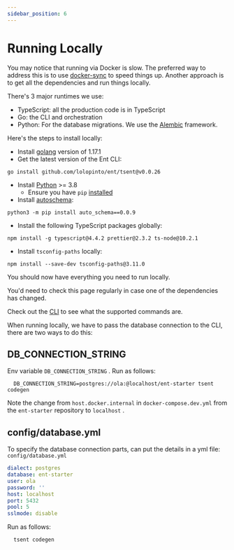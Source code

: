 ```yaml
---
sidebar_position: 6
---
```


# Running Locally

You may notice that running via Docker is slow. The preferred way to address this is to use [docker-sync](/docs/advanced-topics/docker-sync) to speed things up. Another approach is to get all the dependencies and run things locally.

There's 3 major runtimes we use:

* TypeScript: all the production code is in TypeScript
* Go: the CLI and orchestration
* Python: For the database migrations. We use the [Alembic](https://alembic.sqlalchemy.org/en/latest/) framework.

Here's the steps to install locally:

* Install [golang](https://golang.org/doc/install#download) version of 1.17.1
* Get the latest version of the Ent CLI:

```shell
go install github.com/lolopinto/ent/tsent@v0.0.26
```

* Install [Python](https://www.python.org/downloads/) >= 3.8
  + Ensure you have `pip` [installed](https://pip.pypa.io/en/stable/installing/)
* Install [autoschema](https://pypi.org/project/auto-schema/):

```shell
python3 -m pip install auto_schema==0.0.9
```

* Install the following TypeScript packages globally:

```shell
npm install -g typescript@4.4.2 prettier@2.3.2 ts-node@10.2.1
```

* Install `tsconfig-paths` locally:

```shell
npm install --save-dev tsconfig-paths@3.11.0
```

You should now have everything you need to run locally.

You'd need to check this page regularly in case one of the dependencies has changed.

Check out the [CLI](/docs/advanced-topics/cli) to see what the supported commands are.

When running locally, we have to pass the database connection to the CLI, there are two ways to do this:

## DB_CONNECTION_STRING

Env variable `DB_CONNECTION_STRING` .
Run as follows:

```shell
  DB_CONNECTION_STRING=postgres://ola:@localhost/ent-starter tsent codegen
```

Note the change from `host.docker.internal` in `docker-compose.dev.yml` from the `ent-starter` repository to `localhost` .

## config/database.yml

To specify the database connection parts, can put the details in a yml file: `config/database.yml`

```yml title="config/database.yml"
dialect: postgres
database: ent-starter
user: ola
password: '' 
host: localhost
port: 5432
pool: 5
sslmode: disable

```

Run as follows:

```shell
  tsent codegen
```
